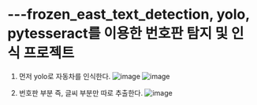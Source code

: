 # ---frozen_east_text_detection, yolo, pytesseract를 이용한 번호판 탐지 및 인식 프로젝트


1. 먼저 yolo로 자동차를 인식한다.
![image](https://user-images.githubusercontent.com/63851856/168504935-246098df-eec6-4569-9a69-ae2b6da6dab1.png)
![image](https://user-images.githubusercontent.com/63851856/168504991-bcb46e7d-b7f6-4985-b562-55913a4bcc00.png)


2. 번호판 부분 즉, 글씨 부분만 따로 추출한다.
![image](https://user-images.githubusercontent.com/63851856/168505027-85a58a37-e560-4df1-bb20-357654d628c0.png)
